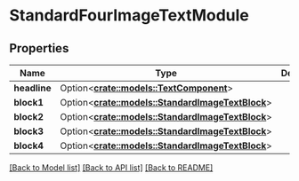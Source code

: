 # StandardFourImageTextModule

## Properties

Name | Type | Description | Notes
------------ | ------------- | ------------- | -------------
**headline** | Option<[**crate::models::TextComponent**](TextComponent.md)> |  | [optional]
**block1** | Option<[**crate::models::StandardImageTextBlock**](StandardImageTextBlock.md)> |  | [optional]
**block2** | Option<[**crate::models::StandardImageTextBlock**](StandardImageTextBlock.md)> |  | [optional]
**block3** | Option<[**crate::models::StandardImageTextBlock**](StandardImageTextBlock.md)> |  | [optional]
**block4** | Option<[**crate::models::StandardImageTextBlock**](StandardImageTextBlock.md)> |  | [optional]

[[Back to Model list]](../README.md#documentation-for-models) [[Back to API list]](../README.md#documentation-for-api-endpoints) [[Back to README]](../README.md)


